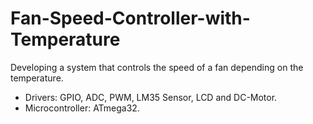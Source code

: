 # Fan-Speed-Controller-with-Temperature
Developing a system  that controls the speed of a fan depending on the temperature.
- Drivers: GPIO, ADC, PWM, LM35 Sensor, LCD and DC-Motor.
- Microcontroller: ATmega32.
